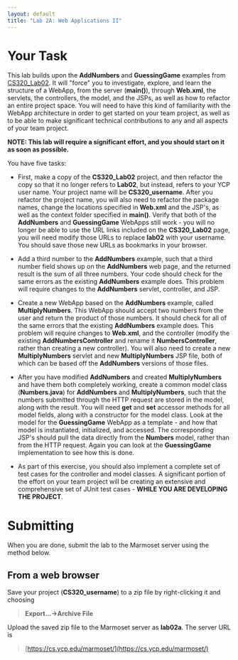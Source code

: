 ```yaml
---
layout: default
title: "Lab 2A: Web Applications II"
---
```


Your Task
===============

This lab builds upon the **AddNumbers** and **GuessingGame** examples from [CS320\_Lab02](lab02.html).  It will "force" you to investigate, explore, and learn the structure of a WebApp, from the server (**main()**), through **Web.xml**, the servlets, the controllers, the model, and the JSPs, as well as how to refactor an entire project space.  You will need to have this kind of familiarity with the WebApp architecture in order to get started on your team project, as well as to be able to make significant technical contributions to any and all aspects of your team project.  

**NOTE: This lab will require a significant effort, and you should start on it as soon as possible.**

You have five tasks:

* First, make a copy of the **CS320_Lab02** project, and then refactor the copy so that it no longer refers to **Lab02**, but instead, refers to your YCP user name.  Your project name will be **CS320\_username**.  After you refactor the project name, you will also need to refactor the package names, change the locations specified in **Web.xml** and the JSP's, as well as the context folder specified in **main()**. Verify that both of the **AddNumbers** and **GuessingGame** WebApps still work - you will no longer be able to use the URL links included on the **CS320\_Lab02** page, you will need modify those URLs to replace **lab02** with your username.  You should save those new URLs as bookmarks in your browser.

* Add a third number to the **AddNumbers** example, such that a third number field shows up on the **AddNumbers** web page, and the returned result is the sum of all three numbers.  Your code should check for the same errors as the existing **AddNumbers** example does.  This problem will require changes to the **AddNumbers** servlet, controller, and JSP.

* Create a new WebApp based on the **AddNumbers** example, called **MultiplyNumbers**.  This WebApp should accept two numbers from the user and return the product of those numbers.  It should check for all of the same errors that the existing **AddNumbers** example does.  This problem will require changes to **Web.xml**, and the controller (modify the existing **AddNumbersController** and rename it **NumbersController**, rather than creating a new controller).  You will also need to create a new **MultiplyNumbers** servlet and new **MultiplyNumbers** JSP file, both of which can be based off the **AddNumbers** versions of those files.

* After you have modified **AddNumbers** and created **MultiplyNumbers** and have them both completely working, create a common model class (**Numbers.java**) for **AddNumbers** and **MultiplyNumbers**, such that the numbers submitted through the HTTP request are stored in the model, along with the result.  You will need **get** and **set** accessor methods for all model fields, along with a constructor for the model class.  Look at the model for the **GuessingGame** WebApp as a template - and how that model is instantiated, initialized, and accessed.  The corresponding JSP's should pull the data directly from the **Numbers** model, rather than from the HTTP request.  Again you can look at the **GuessingGame** implementation to see how this is done.

* As part of this exercise, you should also implement a complete set of test cases for the controller and model classes.  A significant portion of the effort on your team project will be creating an extensive and comprehensive set of JUnit test cases - **WHILE YOU ARE DEVELOPING THE PROJECT**.


Submitting
==========

When you are done, submit the lab to the Marmoset server using the method below.

From a web browser
------------------

Save your project (**CS320\_username**) to a zip file by right-clicking it and choosing

> **Export...&rarr;Archive File**


Upload the saved zip file to the Marmoset server as **lab02a**. The server URL is

> [https://cs.ycp.edu/marmoset/](https://cs.ycp.edu/marmoset/)


